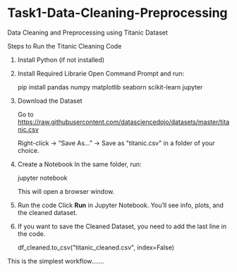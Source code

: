 # Task1-Data-Cleaning-Preprocessing
Data Cleaning and Preprocessing using Titanic Dataset

Steps to Run the Titanic Cleaning Code

1. Install Python (if not installed)

2. Install Required Librarie
   Open Command Prompt and run:

   pip install pandas numpy matplotlib seaborn scikit-learn jupyter

3. Download the Dataset

   Go to https://raw.githubusercontent.com/datasciencedojo/datasets/master/titanic.csv

   Right-click → “Save As…” → Save as "titanic.csv" in a folder of your choice.

5. Create a Notebook
   In the same folder, run:
   
   jupyter notebook
   
   This will open a browser window.

6. Run the code
   Click **Run** in Jupyter Notebook.
   You’ll see info, plots, and the cleaned dataset.

7. If you want to save the Cleaned Dataset, you need to add the last line in the code.

   df_cleaned.to_csv("titanic_cleaned.csv", index=False)

This is the simplest workflow.......

